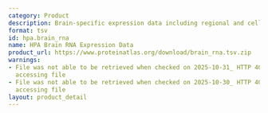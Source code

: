 ```yaml
---
category: Product
description: Brain-specific expression data including regional and cellular distribution
format: tsv
id: hpa.brain_rna
name: HPA Brain RNA Expression Data
product_url: https://www.proteinatlas.org/download/brain_rna.tsv.zip
warnings:
- File was not able to be retrieved when checked on 2025-10-31_ HTTP 404 error when
  accessing file
- File was not able to be retrieved when checked on 2025-10-30_ HTTP 404 error when
  accessing file
layout: product_detail
---
```

